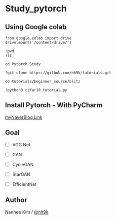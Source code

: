 # Study_pytorch

## Using Google colab


```
from google.colab import drive
drive.mount('/content/drive/')

!pwd
!ls

cd Pytorch_Study

!git clone https://github.com/nh9k/tutorials.git

cd tutorials/beginner_source/blitz

!python3 cifar10_tutorial.py
```


## Install Pytorch - With PyCharm

[myNaverBlog Link](https://blog.naver.com/kimnanhee97/221859176834)


## Goal
- [ ] VGG Net
- [ ] GAN
- [ ] CycleGAN
- [ ] StarGAN
- [ ] EfficientNet


## Author
Nanhee Kim / [@nh9k ](https://github.com/nh9k)